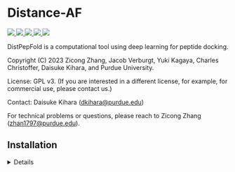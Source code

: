 # Distance-AF

<a href="https://github.com/marktext/marktext/releases/latest">
   <img src="https://img.shields.io/badge/DistPepFold-v1.0.0-green">
   <img src="https://img.shields.io/badge/platform-Linux-green">
   <img src="https://img.shields.io/badge/Language-python3-green">
   <img src="https://img.shields.io/badge/dependencies-tested-green">
   <img src="https://img.shields.io/badge/licence-GNU-green">
</a>  

DistPepFold is a computational tool using deep learning for peptide docking.

Copyright (C) 2023 Zicong Zhang, Jacob Verburgt, Yuki Kagaya, Charles Christoffer, Daisuke Kihara, and Purdue University. 

License: GPL v3. (If you are interested in a different license, for example, for commercial use, please contact us.) 

Contact: Daisuke Kihara (dkihara@purdue.edu)

For technical problems or questions, please reach to Zicong Zhang (zhan1797@purdue.edu).

## Installation
<details>

### System Requirements
GPU: any GPU supports CUDA with at least 12GB memory. <br>
GPU is required for DistPepFold and no CPU version is available.

## Pre-required software
### Required 
Python 3 : https://www.python.org/downloads/     
### Optional for protein structure visualization
Pymol (for map visualization): https://pymol.org/2/    


## Environment set up  
### 1. [`Install git`](https://git-scm.com/book/en/v2/Getting-Started-Installing-Git) 
### 2. Clone the repository in your computer 
```
git clone  https://github.com/kiharalab/DistPepFold.git && cd DistPepFold
```
### 3. Build dependencies.   
#### 3.1 Install with anaconda (Recommended)
##### 3.1.1 [`install anaconda`](https://www.anaconda.com/download). 
##### 3.1.2 Install dependency in command line
Make sure you are in the DistPepFold directory and then run 
```
conda env create -f environment.yml
```
Each time when you want to run this software, simply activate the environment by
```
conda activate distpepfold
conda deactivate(If you want to exit) 
```




## Usage
   
```
bash pred.sh
```